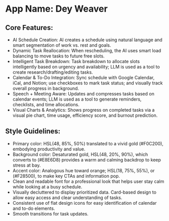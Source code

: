 # **App Name**: Dey Weaver

## Core Features:

- AI Schedule Creation: AI creates a schedule using natural language and smart segmentation of work vs. rest and goals.
- Dynamic Task Reallocation: When rescheduling, the AI uses smart load balancing to move tasks to future free slots.
- Intelligent Task Breakdown: Task breakdown to allocate slots intelligently based on urgency and availability; LLM is used as a tool to create research/drafting/editing tasks.
- Calendar & To-Do Integration: Sync schedule with Google Calendar, iCal, and Notion; use checkboxes to mark task status; and visually track overall progress in background.
- Speech + Meeting Aware: Updates and compresses tasks based on calendar events; LLM is used as a tool to generate reminders, checklists, and time allocations.
- Visual Charts & Analytics: Shows progress on completed tasks via a visual pie chart, time usage, efficiency score, and burnout prediction.

## Style Guidelines:

- Primary color: HSL(48, 85%, 50%) translated to a vivid gold (#F0C200), embodying productivity and value.
- Background color: Desaturated gold, HSL(48, 20%, 90%), which converts to (#E8E6D8) provides a warm and calming backdrop to keep stress at bay.
- Accent color: Analogous hue toward orange; HSL(18, 75%, 55%), or  (#F28500), to make key CTAs and information pop.
- Clean and readable font for a professional look that helps user stay calm while looking at a busy schedule.
- Visually decluttered to display prioritized data. Card-based design to allow easy access and clear understanding of tasks.
- Consistent use of flat design icons for easy identification of calendar and to-do elements.
- Smooth transitions for task updates.